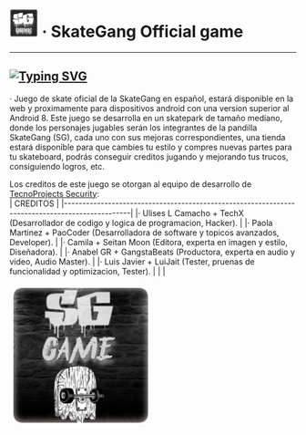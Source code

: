 # <img src="https://github.com/Mr-TechX/SkateGang-Game/blob/Main/img/bn2.png?raw=true" width="50px"> · SkateGang Official game
-----
[![Typing SVG](https://readme-typing-svg.herokuapp.com?color=%23CDCDCD&size=25&lines=SkateGang+%7C+Game;Code+%7C+Project)](https://git.io/typing-svg) <br>
-----
· Juego de skate oficial de la SkateGang en español, estará disponible en la web y proximamente para dispositivos android con una version superior al Android 8.
Este juego se desarrolla en un skatepark de tamaño mediano, donde los personajes jugables serán los integrantes de la pandilla SkateGang (SG), cada uno con sus
mejoras correspondientes, una tienda estará disponible para que cambies tu estilo y compres nuevas partes para tu skateboard, podrás conseguir creditos jugando
y mejorando tus trucos, consiguiendo logros, etc.

Los creditos de este juego se otorgan al equipo de desarrollo de [TecnoProjects Security](https://web.tecnoprojects.repl.co): </br>
| CREDITOS                                                                                       |
|------------------------------------------------------------------------------------------------|
|· Ulises L Camacho   + TechX (Desarrollador de codigo y logica de programacion, Hacker).        |
|· Paola Martinez     + PaoCoder (Desarrolladora de software y topicos avanzados, Developer).    |
|· Camila             + Seitan Moon (Editora, experta en imagen y estilo, Diseñadora).           |
|· Anabel GR          + GangstaBeats (Productora, experta en audio y video, Audio Master).       |
|· Luis Javier        + LuiJait (Tester, pruenas de funcionalidad y optimizacion, Tester).       |
|                                                                                                |

<img src="https://github.com/Mr-TechX/SkateGang-Game/blob/Main/img/banner.png?raw=true" width="250px">
